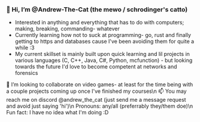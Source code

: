 ### 👋 Hi, I’m @Andrew-The-Cat (the mewo / schrodinger's catto)
- Interested in anything and everything that has to do with computers; making, breaking, commanding- whatever
- Currently learning how not to suck at programming- go, rust and finally getting to https and databases cause I've been avoiding them for quite a while :3
- My current skillset is mainly built upon quick learning and lil projects in various languages (C, C++, Java, C#, Python, mcfunction) - but looking towards the future I'd love to become competent at networks and forensics

💞️ I’m looking to collaborate on video games- at least for the time being with a couple projects coming up once I've finished my courses\n
📫 You may reach me on discord @andrew_the_cat (just send me a message request and avoid just saying 'hi')\n
Pronouns: any/all (preferrably they/them doe)\n
Fun fact: I have no idea what I'm doing :D

<!---
Andrew-The-Cat/Andrew-The-Cat is a ✨ special ✨ repository because its `README.md` (this file) appears on your GitHub profile.
You can click the Preview link to take a look at your changes.
--->
